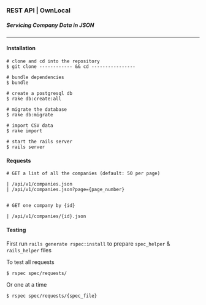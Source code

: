 ### REST API | OwnLocal
##### Servicing Company Data in JSON

***

#### Installation
    # clone and cd into the repository
    $ git clone ------------ && cd ----------------

    # bundle dependencies
    $ bundle

    # create a postgresql db
    $ rake db:create:all

    # migrate the database
    $ rake db:migrate

    # import CSV data
    $ rake import

    # start the rails server
    $ rails server
    
#### Requests

    # GET a list of all the companies (default: 50 per page)

    | /api/v1/companies.json
    | /api/v1/companies.json?page={page_number}

    
    # GET one company by {id} 

    | /api/v1/companies/{id}.json

#### Testing

First run ``` rails generate rspec:install ``` to prepare ```spec_helper``` & ```rails_helper``` files

To test all requests

    $ rspec spec/requests/

Or one at a time

    $ rspec spec/requests/{spec_file}

